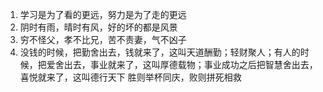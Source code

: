 <!--
 * @Author: your name
 * @Date: 2022-05-03 20:40:02
 * @LastEditTime: 2022-05-24 19:06:50
 * @LastEditors: yuzihan yuzihanyuzihan@163.com
 * @Description: 打开koroFileHeader查看配置 进行设置: https://github.com/OBKoro1/koro1FileHeader/wiki/%E9%85%8D%E7%BD%AE
 * @FilePath: /fe_interview/代码与投资/经典语录.md
-->

1. 学习是为了看的更远，努力是为了走的更远
2. 阴时有雨，晴时有风，好的坏的都是风景
3. 穷不怪父，孝不比兄，苦不责妻，气不凶子
4. 没钱的时候，把勤舍出去，钱就来了，这叫天道酬勤；轻财聚人；有人的时候，把爱舍出去，事业就来了，这叫厚德载物；事业成功之后把智慧舍出去，喜悦就来了，这叫德行天下
   胜则举杯同庆，败则拼死相救
